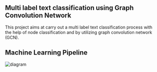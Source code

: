 ## Multi label text classification using Graph Convolution Network
This project aims at carry out a multi label text classification process with the help of node classification and by utilizing graph convolution network (GCN).

## Machine Learning Pipeline
![diagram](https://user-images.githubusercontent.com/65306299/170878432-19d6e50c-ea1c-4416-9049-71d287a1a2ca.png)

